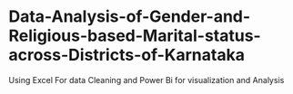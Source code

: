 # Data-Analysis-of-Gender-and-Religious-based-Marital-status-across-Districts-of-Karnataka
Using Excel For data Cleaning and Power Bi for visualization  and Analysis
